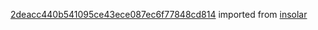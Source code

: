 [2deacc440b541095ce43ece087ec6f77848cd814](https://github.com/insolar/insolar/commit/2deacc440b541095ce43ece087ec6f77848cd814) imported from [insolar](https://github.com/insolar/insolar)
